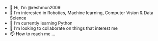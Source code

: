 - 👋 Hi, I’m @reshmon2009
- 👀 I’m interested in Robotics, Machine learning, Computer Vision & Data Science
- 🌱 I’m currently learning Python
- 💞️ I’m looking to collaborate on things that interest me
- 📫 How to reach me ...

<!---
reshmon2009/reshmon2009 is a ✨ special ✨ repository because its `README.md` (this file) appears on your GitHub profile.
You can click the Preview link to take a look at your changes.
--->
